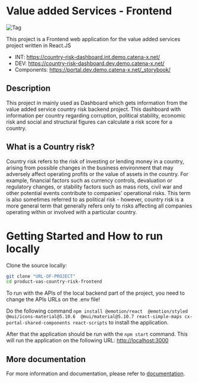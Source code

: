 # Value added Services - Frontend 

![Tag](https://img.shields.io/static/v1?label=&message=LeadingRepository&color=green&style=flat)

This project is a Frontend web application for the value added services project written in React.JS

* INT: https://country-risk-dashboard.int.demo.catena-x.net/
* DEV: https://country-risk-dashboard.dev.demo.catena-x.net/
* Components: https://portal.dev.demo.catena-x.net/_storybook/

## Description

This project in mainly used as Dashboard which gets information from the value added service country risk backend project. 
This dashboard with information per country regarding corruption, political stability, economic risk and social and structural figures can calculate a risk score for a country.


## What is a Country risk?

Country risk refers to the risk of investing or lending money in a country, arising from possible changes in the business environment that may adversely affect operating profits or the value of assets in the country. For example, financial factors such as currency controls, devaluation or regulatory changes, or stability factors such as mass riots, civil war and other potential events contribute to companies' operational risks. This term is also sometimes referred to as political risk - however, 
country risk is a more general term that generally refers only to risks affecting all companies operating within or involved with a particular country.

# Getting Started and How to run locally 

Clone the source locally:

```sh
git clone "URL-OF-PROJECT"
cd product-vas-country-risk-frontend
```

To run with the APIs of the local backend part of the project, you need to change the APIs URLs on the .env file!

Do the following command `npm install @emotion/react  @emotion/styled  @mui/icons-material@5.10.6  @mui/material@5.10.7 react-simple-maps cx-portal-shared-components react-scripts` 
to install the application. 

After that the application should be run with
the `npm start` command. 
This will run the application on the following URL: [http://localhost:3000](http://localhost:3000)

## More documentation

For more information and documentation, please refer to [documentation](https://github.com/eclipse-tractusx/vas-country-risk-frontend/tree/main/docs).
